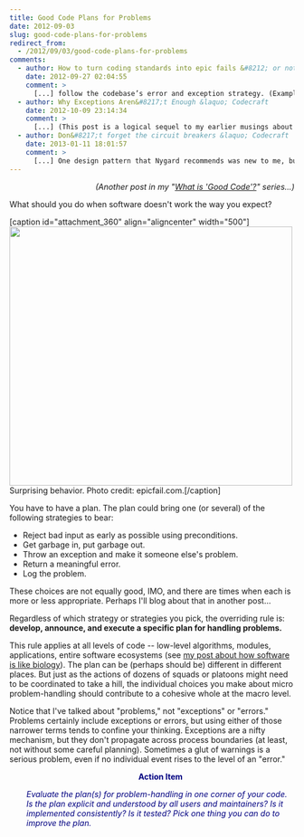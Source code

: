 ```yaml
---
title: Good Code Plans for Problems
date: 2012-09-03
slug: good-code-plans-for-problems
redirect_from:
  - /2012/09/03/good-code-plans-for-problems
comments:
  - author: How to turn coding standards into epic fails &#8212; or not &laquo; Codecraft
    date: 2012-09-27 02:04:55
    comment: >
      [...] follow the codebase’s error and exception strategy. (Example: “In C++, use RAII to guarantee exception safety. Make sure all errors are [...]
  - author: Why Exceptions Aren&#8217;t Enough &laquo; Codecraft
    date: 2012-10-09 23:14:34
    comment: >
      [...] (This post is a logical sequel to my earlier musings about having a coherent strategy to handle problems.) [...]
  - author: Don&#8217;t forget the circuit breakers &laquo; Codecraft
    date: 2013-01-11 18:01:57
    comment: >
      [...] One design pattern that Nygard recommends was new to me, but it rang true as soon as I saw its description. Like many classic patterns, I’ve implemented variations on it without knowing the terminology. I like Nygard’s formulation, so I thought I’d summarize it here; as I’ve said before, good code plans for problems. [...]
---
```

<p style="text-align:right;"><em>(Another post in my "<a title="What Is “Good Code”?" href="what-is-good-code.md">What is 'Good Code'?</a>" series...)</em></p>
What should you do when software doesn't work the way you expect?

[caption id="attachment_360" align="aligncenter" width="500"]<a href="president-bush-fail.md"><img class="size-full wp-image-360" title="bush-fail" src="http://codecraft.co/wp-content/uploads/2012/09/bush-fail.jpg" alt="" width="500" height="458" /></a> Surprising behavior. Photo credit: epicfail.com.[/caption]

You have to have a plan. The plan could bring one (or several) of the following strategies to bear:
<ul>
	<li>Reject bad input as early as possible using preconditions.</li>
	<li>Get garbage in, put garbage out.</li>
	<li>Throw an exception and make it someone else's problem.</li>
	<li>Return a meaningful error.</li>
	<li>Log the problem.</li>
</ul>
These choices are not equally good, IMO, and there are times when each is more or less appropriate. Perhaps I'll blog about that in another post...

Regardless of which strategy or strategies you pick, the overriding rule is: <strong>develop, announce, and execute a specific plan for handling problems.</strong>

This rule applies at all levels of code -- low-level algorithms, modules, applications, entire software ecosystems (see <a title="How Software Is Like Biology" href="how-software-is-like-biology.md">my post about how software is like biology</a>). The plan can be (perhaps should be) different in different places. But just as the actions of dozens of squads or platoons might need to be coordinated to take a hill, the individual choices you make about micro problem-handling should contribute to a cohesive whole at the macro level.

Notice that I've talked about "problems," not "exceptions" or "errors." Problems certainly include exceptions or errors, but using either of those narrower terms tends to confine your thinking. Exceptions are a nifty mechanism, but they don't propagate across process boundaries (at least, not without some careful planning). Sometimes a glut of warnings is a serious problem, even if no individual event rises to the level of an "error."
<p style="padding-left:30px;text-align:center;"><span style="color:#000080;"><strong>Action Item</strong></span></p>
<p style="padding-left:30px;"><span style="color:#000080;"><em>Evaluate the plan(s) for problem-handling in one corner of your code. Is the plan explicit and understood by all users and maintainers? Is it implemented consistently? Is it tested? Pick one thing you can do to improve the plan.</em></span></p>
